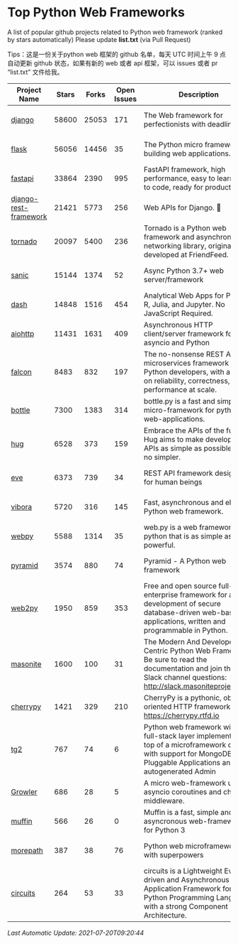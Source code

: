 # Top Python Web Frameworks
A list of popular github projects related to Python web framework (ranked by stars automatically)
Please update **list.txt** (via Pull Request)

Tips：这是一份关于python web 框架的 github 名单，每天 UTC 时间上午 9 点自动更新 github 状态，如果有新的 web 或者 api 框架，可以 issues 或者 pr “list.txt” 文件给我。

| Project Name | Stars | Forks | Open Issues | Description | Last Commit |
| ------------ | ----- | ----- | ----------- | ----------- | ----------- |
| [django](https://github.com/django/django) | 58600 | 25053 | 171 | The Web framework for perfectionists with deadlines. | 2021-07-20 05:19:28 |
| [flask](https://github.com/pallets/flask) | 56056 | 14456 | 35 | The Python micro framework for building web applications. | 2021-07-06 20:06:20 |
| [fastapi](https://github.com/tiangolo/fastapi) | 33864 | 2390 | 995 | FastAPI framework, high performance, easy to learn, fast to code, ready for production | 2021-07-19 19:26:52 |
| [django-rest-framework](https://github.com/encode/django-rest-framework) | 21421 | 5773 | 256 | Web APIs for Django. 🎸 | 2021-07-01 14:04:44 |
| [tornado](https://github.com/tornadoweb/tornado) | 20097 | 5400 | 236 | Tornado is a Python web framework and asynchronous networking library, originally developed at FriendFeed. | 2021-07-09 18:05:14 |
| [sanic](https://github.com/sanic-org/sanic) | 15144 | 1374 | 52 | Async Python 3.7+ web server/framework | Build fast. Run fast. | 2021-07-19 13:52:33 |
| [dash](https://github.com/plotly/dash) | 14848 | 1516 | 454 | Analytical Web Apps for Python, R, Julia, and Jupyter. No JavaScript Required. | 2021-07-13 04:26:19 |
| [aiohttp](https://github.com/aio-libs/aiohttp) | 11431 | 1631 | 409 | Asynchronous HTTP client/server framework for asyncio and Python | 2021-07-18 20:27:55 |
| [falcon](https://github.com/falconry/falcon) | 8483 | 832 | 197 | The no-nonsense REST API and microservices framework for Python developers, with a focus on reliability, correctness, and performance at scale. | 2021-06-26 13:51:49 |
| [bottle](https://github.com/bottlepy/bottle) | 7300 | 1383 | 314 | bottle.py is a fast and simple micro-framework for python web-applications. | 2021-07-07 11:39:42 |
| [hug](https://github.com/hugapi/hug) | 6528 | 373 | 159 | Embrace the APIs of the future. Hug aims to make developing APIs as simple as possible, but no simpler. | 2020-08-10 05:07:26 |
| [eve](https://github.com/pyeve/eve) | 6373 | 739 | 34 | REST API framework designed for human beings | 2021-03-14 16:47:07 |
| [vibora](https://github.com/vibora-io/vibora) | 5720 | 316 | 145 | Fast, asynchronous and elegant Python web framework. | 2019-02-11 10:54:12 |
| [webpy](https://github.com/webpy/webpy) | 5588 | 1314 | 35 | web.py is a web framework for python that is as simple as it is powerful.  | 2021-03-03 00:03:19 |
| [pyramid](https://github.com/Pylons/pyramid) | 3574 | 880 | 74 | Pyramid - A Python web framework | 2021-03-15 06:21:30 |
| [web2py](https://github.com/web2py/web2py) | 1950 | 859 | 353 | Free and open source full-stack enterprise framework for agile development of secure database-driven web-based applications, written and programmable in Python. | 2021-06-26 20:08:50 |
| [masonite](https://github.com/MasoniteFramework/masonite) | 1600 | 100 | 31 | The Modern And Developer Centric Python Web Framework. Be sure to read the documentation and join the Slack channel questions: http://slack.masoniteproject.com | 2021-05-28 04:15:49 |
| [cherrypy](https://github.com/cherrypy/cherrypy) | 1421 | 329 | 210 | CherryPy is a pythonic, object-oriented HTTP framework.      https://cherrypy.rtfd.io | 2021-07-18 02:23:45 |
| [tg2](https://github.com/TurboGears/tg2) | 767 | 74 | 6 | Python web framework with full-stack layer implemented on top of a microframework core with support for MongoDB, Pluggable Applications and autogenerated Admin | 2021-05-26 09:26:31 |
| [Growler](https://github.com/pyGrowler/Growler) | 686 | 28 | 5 | A micro web-framework using asyncio coroutines and chained middleware. | 2020-03-08 07:51:41 |
| [muffin](https://github.com/klen/muffin) | 566 | 26 | 0 | Muffin is a fast, simple and asyncronous web-framework for Python 3 | 2021-07-09 10:49:44 |
| [morepath](https://github.com/morepath/morepath) | 387 | 38 | 76 | Python web microframework with superpowers | 2021-04-18 14:33:02 |
| [circuits](https://github.com/circuits/circuits) | 264 | 53 | 33 | circuits is a Lightweight Event driven and Asynchronous Application Framework for the Python Programming Language with a strong Component Architecture. | 2021-07-11 12:25:47 |

*Last Automatic Update: 2021-07-20T09:20:44*